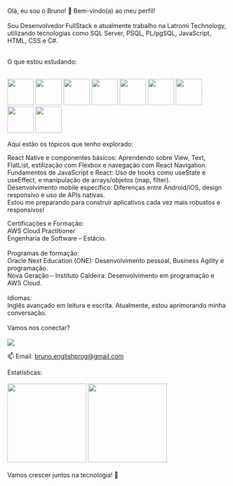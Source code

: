 Olá, eu sou o Bruno! :wave:
Bem-vindo(a) ao meu perfil!<br><br>
Sou Desenvolvedor FullStack e atualmente trabalho na Latromi Technology, utilizando tecnologias como SQL Server, PSQL, PL/pgSQL, JavaScript, HTML, CSS e C#.

<br>O que estou estudando:<br><br>
<div> <img src="https://cdn.jsdelivr.net/gh/devicons/devicon/icons/javascript/javascript-plain.svg" width="60" height="60"/> <img src="https://cdn.jsdelivr.net/gh/devicons/devicon/icons/typescript/typescript-plain.svg" width="60" height="60"/> <img src="https://cdn.jsdelivr.net/gh/devicons/devicon/icons/react/react-original-wordmark.svg" width="60" height="60"/> <img src="https://cdn.jsdelivr.net/gh/devicons/devicon/icons/html5/html5-plain-wordmark.svg" width="60" height="60"/> <img src="https://cdn.jsdelivr.net/gh/devicons/devicon/icons/css3/css3-plain-wordmark.svg" width="60" height="60"/> <img src="https://cdn.jsdelivr.net/gh/devicons/devicon/icons/git/git-plain-wordmark.svg" width="60" height="60"/> <img src="https://cdn.jsdelivr.net/gh/devicons/devicon/icons/nodejs/nodejs-plain-wordmark.svg" width="60" height="60"/> <img src="https://cdn.jsdelivr.net/gh/devicons/devicon/icons/postgresql/postgresql-plain-wordmark.svg" width="60" height="60"/> <img src="https://cdn.jsdelivr.net/gh/devicons/devicon/icons/sqlite/sqlite-original-wordmark.svg" width="60" height="60"/> </div>

Aqui estão os tópicos que tenho explorado:

React Native e componentes básicos: Aprendendo sobre View, Text, FlatList, estilização com Flexbox e navegação com React Navigation.<br>
Fundamentos de JavaScript e React: Uso de hooks como useState e useEffect, e manipulação de arrays/objetos (map, filter).<br>
Desenvolvimento mobile específico: Diferenças entre Android/iOS, design responsivo e uso de APIs nativas.<br>
Estou me preparando para construir aplicativos cada vez mais robustos e responsivos!<br>

Certificações e Formação:<br>
AWS Cloud Practitioner<br>
Engenharia de Software – Estácio.<br><br>
Programas de formação:<br>
Oracle Next Education (ONE): Desenvolvimento pessoal, Business Agility e programação.<br>
Nova Geração – Instituto Caldeira: Desenvolvimento em programação e AWS Cloud.<br><br>
Idiomas:<br>
Inglês avançado em leitura e escrita. Atualmente, estou aprimorando minha conversação.<br><br>
Vamos nos conectar?<br><br>
<a href="https://www.linkedin.com/in/bruno-santos-silveira/" target="_blank"><img src="https://img.shields.io/badge/-LinkedIn-%230077B5?style=for-the-badge&logo=linkedin&logoColor=white" target="_blank"></a>

📫 Email: bruno.englishprog@gmail.com

Estatísticas:<br><br>
<img height="180em" src="https://github-readme-stats.vercel.app/api?username=bruno-ssilveira&show_icons=true&theme=tokyonight"> <img height="180em" src="https://github-readme-stats.vercel.app/api/top-langs/?username=bruno-ssilveira&layout=compact&theme=tokyonight">
<br><br>Vamos crescer juntos na tecnologia! 🚀

